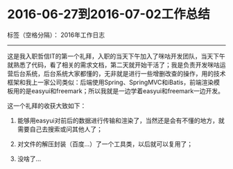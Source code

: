 ﻿# 2016-06-27到2016-07-02工作总结

标签（空格分隔）： 2016年工作日志

---

这是我入职哲信IT的第一个礼拜，入职的当天下午加入了咪咕开发团队，当天下午就熟悉了代码，看了相关的需求文档，第二天就开始干活了；我是负责开发咪咕运营后台系统，后台系统大家都懂的，无非就是进行一些增删改查的操作，用的技术框架和我上一家公司类似：后端使用Spring、SpringMVC和iBatis，前端渲染模板用的是easyui和freemark；所以我就是一边学着easyui和freemark一边开发。

这一个礼拜的收获大致如下：

 1. 能够用easyui对前后的数据进行传输和渲染了，当然还是会有不懂的地方，就需要自己去搜索或问其他人了；

 2. 对文件的解压封装（百度...）了一个工具类，以后就可以复用了；

 3. 没啥了...
  
